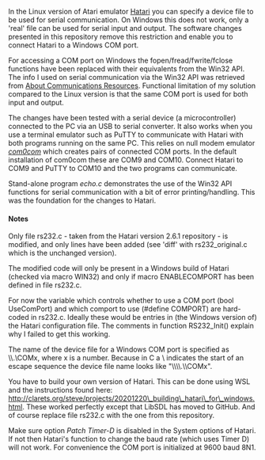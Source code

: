 In the Linux version of Atari emulator [Hatari](https://www.hatari-emu.org/index.html) you can specify a device file to be used for serial communication. On Windows this does not work, only a 'real' file can be used for serial input and output. The software changes presented in this repository remove this restriction and enable you to connect Hatari to a Windows COM port.

For accessing a COM port on Windows the fopen/fread/fwrite/fclose functions have been replaced with their equivalents from the Win32 API. The info I used on serial communication via the Win32 API was retrieved from [About Communications Resources](https://learn.microsoft.com/en-us/windows/win32/devio/about-communications-resources). Functional limitation of my solution compared to the Linux version is that the same COM port is used for both input and output.

The changes have been tested with a serial device (a microcontroller) connected to the PC via an USB to serial converter. It also works when you use a terminal emulator such as PuTTY to communicate with Hatari with both programs running on the same PC. This relies on null modem emulator [*com0com*](https://com0com.sourceforge.net/) which creates pairs of connected COM ports. In the default installation of com0com these are COM9 and COM10. Connect Hatari to COM9 and PuTTY to COM10 and the two programs can communicate.

Stand-alone program *echo.c* demonstrates the use of the Win32 API functions for serial communication with a bit of error printing/handling. This was the foundation for the changes to Hatari.

#### Notes

Only file rs232.c - taken from the Hatari version 2.6.1 repository - is modified, and only lines have been added (see 'diff' with rs232_original.c which is the unchanged version).

The modified code will only be present in a Windows build of Hatari (checked via macro WIN32) and only if macro ENABLECOMPORT has been defined in file rs232.c.

For now the variable which controls whether to use a COM port (bool UseComPort) and which comport to use (#define COMPORT) are hard-coded in rs232.c. Ideally these would be entries in (the Windows version of) the Hatari configuration file. The comments in function RS232_Init() explain why I failed to get this working.

The name of the device file for a Windows COM port is specified as \\\\.\\COMx, where x is a number. Because in C a \\ indicates the start of an escape sequence the device file name looks like "\\\\\\\\.\\\\COMx".

You have to build your own version of Hatari. This can be done using WSL and the instructions found here: http://clarets.org/steve/projects/20201220\_building\_hatari\_for\_windows.html. These worked perfectly except that LibSDL has moved to GitHub. And of course replace file rs232.c with the one from this repository.

Make sure option *Patch Timer-D* is disabled in the System options of Hatari. If not then Hatari's function to change the baud rate (which uses Timer D) will not work. For convenience the COM port is initialized at 9600 baud 8N1.
